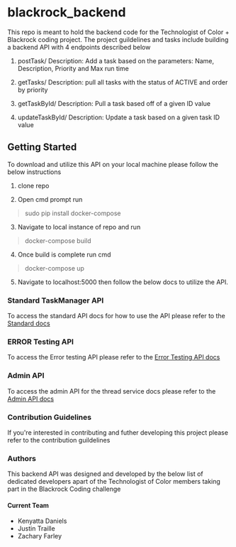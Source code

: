 # blackrock_backend
This repo is meant to hold the backend code for the Technologist of Color + Blackrock coding project. The project guildelines and tasks include building a backend API with 4 endpoints described below

1. postTask/
  Description: Add a task based on the parameters: Name, Description, Priority and Max run time

2. getTasks/
  Description: pull all tasks with the status of ACTIVE and order by priority

3. getTaskById/
  Description: Pull a task based off of a given ID value
  
4. updateTaskById/
  Description: Update a task based on a given task ID value


## Getting Started

To download and utilize this API on your local machine please follow the below instructions

1. clone repo

2. Open cmd prompt run

>sudo pip install docker-compose

3. Navigate to local instance of repo and run

>docker-compose build

4. Once build is complete run cmd

>docker-compose up

5. Navigate to localhost:5000 then follow the below docs to utilize the API.


### Standard TaskManager API

To access the standard API docs for how to use the API please refer to the
<a href="https://documenter.getpostman.com/view/8843466/SVtPXARL?version=latest">Standard docs</a>

### ERROR Testing API


To access the Error testing API please refer to the 
<a href="https://documenter.getpostman.com/view/8843466/SVtPXARL?version=latest">Error Testing API docs</a>

### Admin API 
To access the admin API for the thread service docs please refer to the <a href="https://documenter.getpostman.com/view/8843466/SVtPXARH?version=latest">Admin API docs</a>

### Contribution Guidelines
If you're interested in contributing and futher developing this project please refer to the contribution guildelines

### Authors
This backend API was designed and developed by the below list of dedicated developers apart of the Technologist of Color members taking part in the Blackrock Coding challenge

#### Current Team
<ul>
  <li>Kenyatta Daniels</li>
  <li>Justin Traille</li>
  <li>Zachary Farley</li>
</ul>
